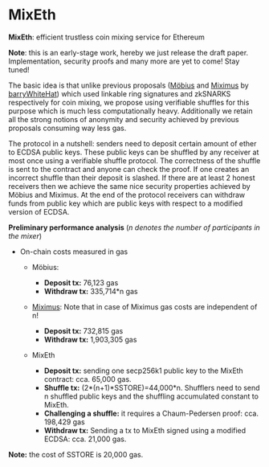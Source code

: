 # MixEth
**MixEth**: efficient trustless coin mixing service for Ethereum

**Note**: this is an early-stage work, hereby we just release the draft paper. Implementation, security proofs and many more are yet to come! Stay tuned!

The basic idea is that unlike previous proposals ([Möbius](https://eprint.iacr.org/2017/881.pdf) and [Miximus](https://github.com/barryWhiteHat/miximus) by [barryWhiteHat](https://github.com/barryWhiteHat)) which used linkable ring signatures and zkSNARKS respectively for coin mixing, we propose using verifiable shuffles for this purpose which is much less computationally heavy. Additionally we retain all the strong notions of anonymity and security achieved by previous proposals consuming way less gas.

The protocol in a nutshell: senders need to deposit certain amount of ether to ECDSA public keys. These public keys can be shuffled by any receiver at most once using a verifiable shuffle protocol. The correctness of the shuffle is sent to the contract and anyone can check the proof. If one creates an incorrect shuffle than their deposit is slashed. If there are at least 2 honest receivers then we achieve the same nice security properties achieved by Möbius and Miximus. At the end of the protocol receivers can withdraw funds from public key which are public keys with respect to a modified version of ECDSA.

**Preliminary performance analysis** (_n denotes the number of participants in the mixer_)

* On-chain costs measured in gas
    
    * Möbius: 
        * **Deposit tx:** 76,123 gas
        * **Withdraw tx:** 335,714\*n gas


    * [Miximus](https://www.reddit.com/r/ethereum/comments/8ss53z/miximus_zksnark_based_anonymous_transactions_is/): Note that in case of Miximus gas costs are independent of n!
        * **Deposit tx:** 732,815 gas
        * **Withdraw tx:** 1,903,305 gas
    * MixEth
        * **Deposit tx:** sending one secp256k1 public key to the MixEth contract: cca. 65,000 gas. 
        * **Shuffle tx:** (2\*(n+1)\*SSTORE\)=44,000\*n. Shufflers need to send n shuffled public keys and the shuffling accumulated constant to MixEth.  
        * **Challenging a shuffle:** it requires a Chaum-Pedersen proof: cca. 198,429 gas
        * **Withdraw tx:** Sending a tx to MixEth signed using a modified ECDSA: cca. 21,000 gas.  
        
**Note:** the cost of SSTORE is 20,000 gas.
